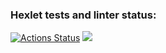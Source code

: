 ### Hexlet tests and linter status:
[![Actions Status](https://github.com/AlekseyImp/php-project-45/workflows/hexlet-check/badge.svg)](https://github.com/AlekseyImp/php-project-45/actions)
<a href="https://codeclimate.com/github/AlekseyImp/php-project-45/maintainability"><img src="https://api.codeclimate.com/v1/badges/520614959d124064d9a3/maintainability" /></a>
